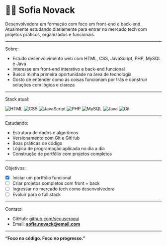 # 👩‍💻 Sofia Novack

Desenvolvedora em formação com foco em front-end e back-end.  
Atualmente estudando diariamente para entrar no mercado tech com projetos práticos, organizados e funcionais.

---

Sobre:

- Estudo desenvolvimento web com HTML, CSS, JavaScript, PHP, MySQL e Java  
- Interesse em front-end interativo e back-end funcional  
- Busco minha primeira oportunidade na área de tecnologia  
- Gosto de entender como as coisas funcionam por trás e construir soluções com lógica e clareza

---

Stack atual:

![HTML](https://img.shields.io/badge/HTML-E44D26?style=flat&logo=html5&logoColor=white)
![CSS](https://img.shields.io/badge/CSS-264de4?style=flat&logo=css3&logoColor=white)
![JavaScript](https://img.shields.io/badge/JavaScript-F7DF1E?style=flat&logo=javascript&logoColor=black)
![PHP](https://img.shields.io/badge/PHP-777BB4?style=flat&logo=php&logoColor=white)
![MySQL](https://img.shields.io/badge/MySQL-00758F?style=flat&logo=mysql&logoColor=white)
![Java](https://img.shields.io/badge/Java-ED8B00?style=flat&logo=java&logoColor=white)
![Git](https://img.shields.io/badge/Git-F05032?style=flat&logo=git&logoColor=white)

---

Estudando:

- Estrutura de dados e algoritmos  
- Versionamento com Git e GitHub  
- Boas práticas de código  
- Lógica de programação aplicada no dia a dia  
- Construção de portfólio com projetos completos

---

Objetivos:

- [x] Iniciar um portfólio funcional  
- [ ] Criar projetos completos com front + back  
- [ ] Ingressar no mercado tech como desenvolvedora  
- [ ] Evoluir para o full stack

---

Contato:

- GitHub: [github.com/seuuseraqui](https://github.com/seuuseraqui)  
- Email: **sofia.novack@email.com**

---

**“Foco no código. Foco no progresso.”**
